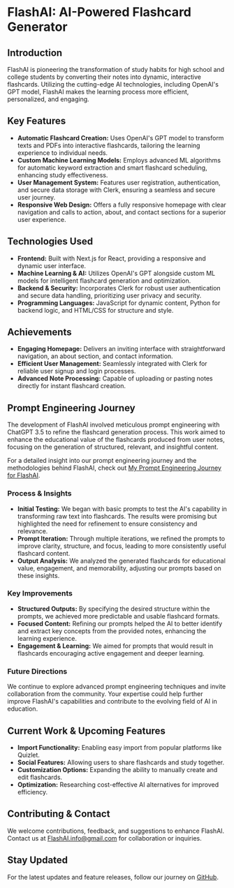 # FlashAI: AI-Powered Flashcard Generator

## Introduction
FlashAI is pioneering the transformation of study habits for high school and college students by converting their notes into dynamic, interactive flashcards. Utilizing the cutting-edge AI technologies, including OpenAI's GPT model, FlashAI makes the learning process more efficient, personalized, and engaging.

## Key Features
- **Automatic Flashcard Creation:** Uses OpenAI's GPT model to transform texts and PDFs into interactive flashcards, tailoring the learning experience to individual needs.
- **Custom Machine Learning Models:** Employs advanced ML algorithms for automatic keyword extraction and smart flashcard scheduling, enhancing study effectiveness.
- **User Management System:** Features user registration, authentication, and secure data storage with Clerk, ensuring a seamless and secure user journey.
- **Responsive Web Design:** Offers a fully responsive homepage with clear navigation and calls to action, about, and contact sections for a superior user experience.

## Technologies Used
- **Frontend:** Built with Next.js for React, providing a responsive and dynamic user interface.
- **Machine Learning & AI:** Utilizes OpenAI's GPT alongside custom ML models for intelligent flashcard generation and optimization.
- **Backend & Security:** Incorporates Clerk for robust user authentication and secure data handling, prioritizing user privacy and security.
- **Programming Languages:** JavaScript for dynamic content, Python for backend logic, and HTML/CSS for structure and style.

## Achievements
- **Engaging Homepage:** Delivers an inviting interface with straightforward navigation, an about section, and contact information.
- **Efficient User Management:** Seamlessly integrated with Clerk for reliable user signup and login processes.
- **Advanced Note Processing:** Capable of uploading or pasting notes directly for instant flashcard creation.

## Prompt Engineering Journey
The development of FlashAI involved meticulous prompt engineering with ChatGPT 3.5 to refine the flashcard generation process. This work aimed to enhance the educational value of the flashcards produced from user notes, focusing on the generation of structured, relevant, and insightful content.

For a detailed insight into our prompt engineering journey and the methodologies behind FlashAI, check out [My Prompt Engineering Journey for FlashAI](/My%20Prompt%20Engineering%20Journey%20for%20FlashAI.md).


### Process & Insights
- **Initial Testing:** We began with basic prompts to test the AI's capability in transforming raw text into flashcards. The results were promising but highlighted the need for refinement to ensure consistency and relevance.
- **Prompt Iteration:** Through multiple iterations, we refined the prompts to improve clarity, structure, and focus, leading to more consistently useful flashcard content.
- **Output Analysis:** We analyzed the generated flashcards for educational value, engagement, and memorability, adjusting our prompts based on these insights.

### Key Improvements
- **Structured Outputs:** By specifying the desired structure within the prompts, we achieved more predictable and usable flashcard formats.
- **Focused Content:** Refining our prompts helped the AI to better identify and extract key concepts from the provided notes, enhancing the learning experience.
- **Engagement & Learning:** We aimed for prompts that would result in flashcards encouraging active engagement and deeper learning.

### Future Directions
We continue to explore advanced prompt engineering techniques and invite collaboration from the community. Your expertise could help further improve FlashAI's capabilities and contribute to the evolving field of AI in education.

## Current Work & Upcoming Features
- **Import Functionality:** Enabling easy import from popular platforms like Quizlet.
- **Social Features:** Allowing users to share flashcards and study together.
- **Customization Options:** Expanding the ability to manually create and edit flashcards.
- **Optimization:** Researching cost-effective AI alternatives for improved efficiency.

## Contributing & Contact
We welcome contributions, feedback, and suggestions to enhance FlashAI. Contact us at FlashAI.info@gmail.com for collaboration or inquiries.

## Stay Updated
For the latest updates and feature releases, follow our journey on [GitHub](https://github.com/DilrajS/FlashAI).
